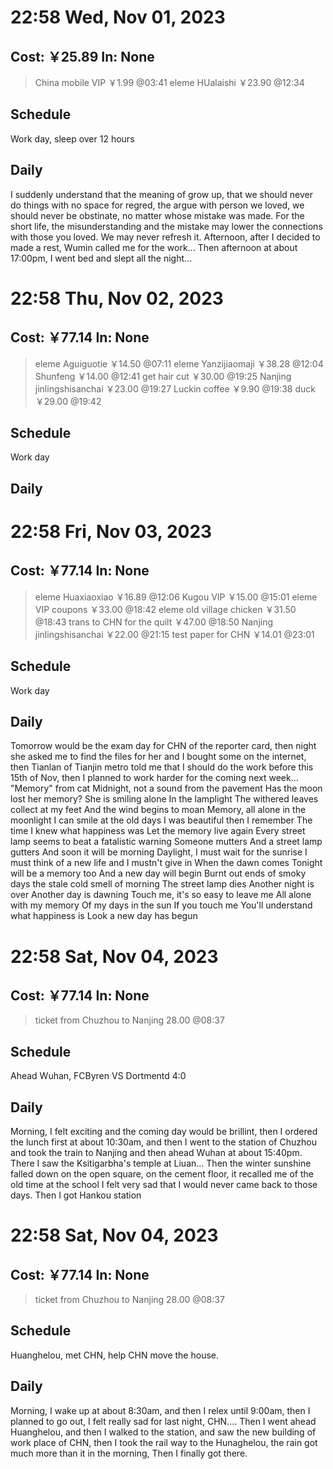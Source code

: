 # 22:58 Wed, Nov 01, 2023

## Cost: ￥25.89 In: None
>China mobile VIP ￥1.99
@03:41
>eleme HUalaishi ￥23.90
@12:34

## Schedule 
Work day, sleep over 12 hours

## Daily
I suddenly understand that the meaning of grow up, that we should never do things with no space for regred, the argue with person we loved, we should never be obstinate, no matter whose mistake was made.
For the short life, the misunderstanding and the mistake may lower the connections with those you loved. We may never refresh it.
Afternoon, after I decided to made a rest, Wumin called me for the work...
Then afternoon at about 17:00pm, I went bed and slept all the night...

# 22:58 Thu, Nov 02, 2023

## Cost: ￥77.14 In: None
>eleme Aguiguotie ￥14.50
@07:11
>eleme Yanzijiaomaji ￥38.28
@12:04
>Shunfeng ￥14.00
@12:41
>get hair cut ￥30.00
@19:25
>Nanjing jinlingshisanchai ￥23.00
@19:27
>Luckin coffee ￥9.90
@19:38
>duck ￥29.00
@19:42

## Schedule 
Work day

## Daily

# 22:58 Fri, Nov 03, 2023

## Cost: ￥77.14 In: None
>eleme Huaxiaoxiao ￥16.89
@12:06
>Kugou VIP ￥15.00
@15:01
>eleme VIP coupons ￥33.00
@18:42
>eleme old village chicken ￥31.50
@18:43
>trans to CHN for the quilt ￥47.00
@18:50
>Nanjing jinlingshisanchai ￥22.00
@21:15
>test paper for CHN ￥14.01
@23:01

## Schedule 
Work day

## Daily
Tomorrow would be the exam day for CHN of the reporter card, then night she asked me to find the files for her and I bought some on the internet, then Tianlan of Tianjin metro told me that I should do the work before this 15th of Nov, then I planned to work harder for the coming next week...
"Memory" from cat
Midnight, not a sound from the pavement
Has the moon lost her memory?
She is smiling alone
In the lamplight
The withered leaves collect at my feet
And the wind begins to moan
Memory, all alone in the moonlight
I can smile at the old days
I was beautiful then
I remember
The time I knew what happiness was
Let the memory live again
Every street lamp
seems to beat a fatalistic warning
Someone mutters
And a street lamp gutters
And soon it will be morning
Daylight, I must wait for the sunrise
I must think of a new life
and I mustn't give in
When the dawn comes
Tonight will be a memory too
And a new day will begin
Burnt out ends of smoky days
the stale cold smell of morning
The street lamp dies
Another night is over
Another day is dawning
Touch me, it's so easy to leave me
All alone with my memory
Of my days in the sun
If you touch me
You'll understand what happiness is
Look a new day has begun

# 22:58 Sat, Nov 04, 2023

## Cost: ￥77.14 In: None
>ticket from Chuzhou to Nanjing  28.00
@08:37

## Schedule 
Ahead Wuhan, FCByren VS Dortmentd 4:0

## Daily
Morning, I felt exciting and the coming day would be brillint, then I ordered the lunch first at about 10:30am, and then I went to the station of Chuzhou and took the train to Nanjing and then ahead Wuhan at about 15:40pm. There I saw the Ksitigarbha's temple at Liuan...
Then the winter sunshine falled down on the open square, on the cement floor, it recalled me of the old time at the school I felt very sad that I would never came back to those days.
Then I got Hankou station  

# 22:58 Sat, Nov 04, 2023

## Cost: ￥77.14 In: None
>ticket from Chuzhou to Nanjing  28.00
@08:37

## Schedule 
Huanghelou, met CHN, help CHN move the house.

## Daily
Morning, I wake up at about 8:30am, and then I relex until 9:00am, then I planned to go out, I felt really sad for last night, CHN....
Then I went ahead Huanghelou, and then I walked to the station, and saw the new building of work place of CHN, then I took the rail way to the Hunaghelou, the rain got much more than it in the morning, Then I finally got there.